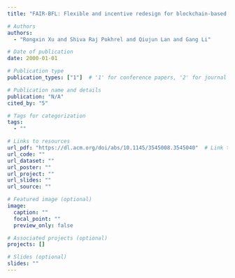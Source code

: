 ```yaml
---
title: "FAIR-BFL: Flexible and incentive redesign for blockchain-based federated learning"

# Authors
authors:
  - "Rongxin Xu and Shiva Raj Pokhrel and Qiujun Lan and Gang Li"

# Date of publication
date: 2000-01-01

# Publication type
publication_types: ["1"]  # '1' for conference papers, '2' for journal articles, '3' for preprints

# Publication name and details
publication: "N/A"
cited_by: "5"

# Tags for categorization
tags:
  - ""

# Links to resources
url_pdf: "https://dl.acm.org/doi/abs/10.1145/3545008.3545040"  # Link to the resource
url_code: ""
url_dataset: ""
url_poster: ""
url_project: ""
url_slides: ""
url_source: ""

# Featured image (optional)
image:
  caption: ""
  focal_point: ""
  preview_only: false

# Associated projects (optional)
projects: []

# Slides (optional)
slides: ""
---
```

